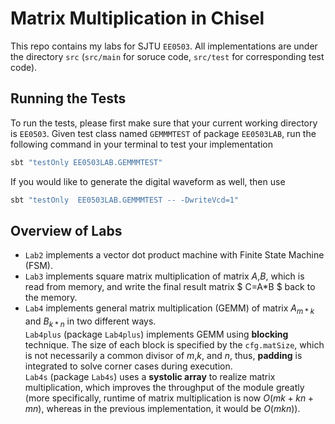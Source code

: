 # Matrix Multiplication in Chisel
This repo contains my labs for SJTU `EE0503`. All implementations are under the directory `src` (`src/main` for soruce code, `src/test` for corresponding test code).
## Running the Tests
To run the tests, please first make sure that your current working directory is `EE0503`. Given test class named `GEMMMTEST` of package `EE0503LAB`, run the following command in your terminal to test your implementation
```bash
sbt "testOnly EE0503LAB.GEMMMTEST"
```
If you would like to generate the digital waveform as well, then use
```bash
sbt "testOnly  EE0503LAB.GEMMMTEST -- -DwriteVcd=1"
```
## Overview of Labs
- `Lab2` implements a vector dot product machine with Finite State Machine (FSM).
- `Lab3` implements square matrix multiplication of matrix $A$,$B$, which is read from memory, and write the final result matrix $ C=A*B $ back to the memory.
- `Lab4` implements general matrix multiplication (GEMM) of matrix $A_{m*k}$ and $B_{k*n}$ in two different ways.  
 `Lab4plus` (package `Lab4plus`) implements GEMM using **blocking** technique. The size of each block is specified by the `cfg.matSize`, which is not necessarily a common divisor of $m$,$k$, and $n$, thus, **padding** is integrated to solve corner cases during execution.  
 `Lab4s` (package `Lab4s`) uses a **systolic array** to realize matrix multiplication, which improves the throughput of the module greatly (more specifically, runtime of matrix multiplication is now $O(mk+kn+mn)$, whereas in the previous implementation, it would be $O(mkn)$).